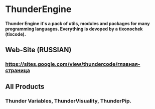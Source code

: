 # ThunderEngine
#### Thunder Engine it's a pack of utils, modules and packages for many programming languages. Everything is devoped by a tixonochek (tixcode). 

## Web-Site (RUSSIAN)
### https://sites.google.com/view/thundercode/главная-страница

## All Products
### Thunder Variables, ThunderVisuality, ThunderPip.
